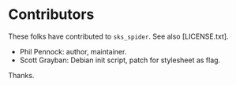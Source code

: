 Contributors
============

These folks have contributed to `sks_spider`.  See also [LICENSE.txt].

 * Phil Pennock: author, maintainer.
 * Scott Grayban: Debian init script, patch for stylesheet as flag.

Thanks.
